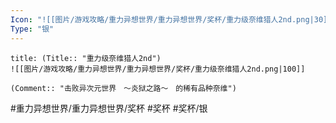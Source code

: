 ```yaml
---
Icon: "![[图片/游戏攻略/重力异想世界/重力异想世界/奖杯/重力级奈维猎人2nd.png|30]]"
Type: "银"
---
```

```ad-common-silver-trophy
title: (Title:: "重力级奈维猎人2nd")
![[图片/游戏攻略/重力异想世界/重力异想世界/奖杯/重力级奈维猎人2nd.png|100]]

(Comment:: "击败异次元世界　～炎狱之路～　的稀有品种奈维")
```

#重力异想世界/重力异想世界/奖杯 #奖杯 #奖杯/银

